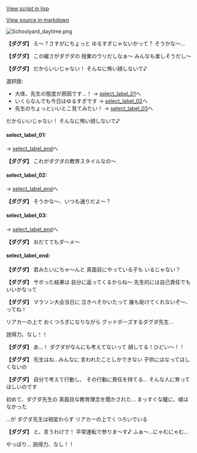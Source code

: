 [View script in lisp](../scripts/20065202.txt)

[View source in markdown](20065202.md)

![Schoolyard_daytime.png](../images/backgrounds/Schoolyard_daytime.png)

**【ダグダ】**
え～？さすがにちょっと
ゆるすぎじゃないかって？
そうかな～…

**【ダグダ】**
この緩さがダグダの
授業のウリだしなぁ～
みんなも楽しそうだし～

**【ダグダ】**
だからいいじゃない！
そんなに怖い顔しないで♪

選択肢:
- 大体、先生の態度が原因です…！ → [select_label_01](#select_label_01)へ
- いくらなんでも今日はゆるすぎです → [select_label_02](#select_label_02)へ
- 先生のちょっといいとこ見てみたい！ → [select_label_03](#select_label_03)へ

だからいいじゃない！
そんなに怖い顔しないで♪

#### select_label_01:
 → [select_label_end](#select_label_end)へ

**【ダグダ】**
これがダグダの教育スタイルなの～

#### select_label_02:
 → [select_label_end](#select_label_end)へ

**【ダグダ】**
そうかな～、いつも通りだよ～？

#### select_label_03:
 → [select_label_end](#select_label_end)へ

**【ダグダ】**
おだててもダ～メ～

#### select_label_end:

**【ダグダ】**
君みたいにちゃ～んと
真面目にやっている子も
いるじゃない？

**【ダグダ】**
サボった結果は
自分に返ってくるからね～
先生的には自己責任でもいいかなって

**【ダグダ】**
マラソン大会当日に
泣きべそかいたって
誰も助けてくれないぞ～、ってね！

リアカーの上で
おくつろぎになりながら
グッドポーズするダグダ先生…

説得力、なし！！

**【ダグダ】**
あ…！
ダグダがなんにも考えてないって
顔してる！ひどい～！！

**【ダグダ】**
先生はね…みんなに
言われたことしかできない
子供にはなってほしくないの

**【ダグダ】**
自分で考えて行動し、
その行動に責任を持てる…
そんな人に育ってほしいのです

初めて、ダグダ先生の
真面目な教育理念を聞かされた…
まっすぐな瞳に、嘘はなかった

…が
ダグダ先生は相変わらず
リアカーの上でくつろいでいる

**【ダグダ】**
と、言うわけで！
平常運転で参りま～す♪
ふぁ～…にゃむにゃむ…

やっぱり…
説得力、なし！！